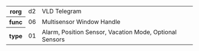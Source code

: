 <table>
    <tr>
      <th>rorg</th>
      <td>d2</td>
      <td>VLD Telegram</td>
    </tr>
    <tr>
      <th>func</th>
      <td>06</td>
      <td>Multisensor Window Handle</td>
    </tr>
    <tr>
      <th>type</th>
      <td>01</td>
      <td>Alarm, Position Sensor, Vacation Mode, Optional Sensors</td>
    </tr>
  </table>